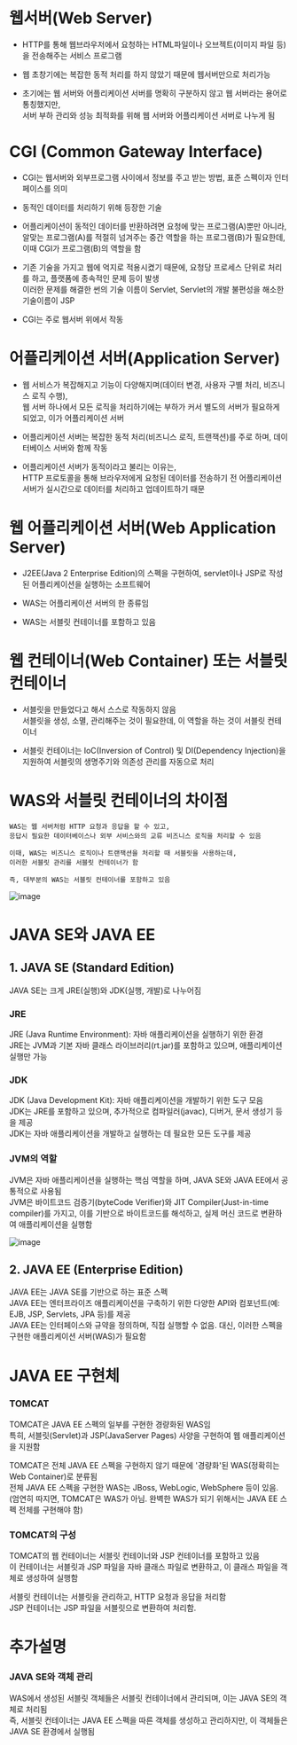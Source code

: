   # 웹서버(Web Server)
  - HTTP를 통해 웹브라우저에서 요청하는 HTML파일이나 오브젝트(이미지 파일 등)을 전송해주는 서비스 프로그램
   
  - 웹 초창기에는 복잡한 동적 처리를 하지 않았기 때문에 웹서버만으로 처리가능
    
  - 초기에는 웹 서버와 어플리케이션 서버를 명확히 구분하지 않고 웹 서버라는 용어로 통칭했지만, <br>
    서버 부하 관리와 성능 최적화를 위해 웹 서버와 어플리케이션 서버로 나누게 됨

# CGI (Common Gateway Interface)
  - CGI는 웹서버와 외부프로그램 사이에서 정보를 주고 받는 방법, 표준 스펙이자 인터페이스를 의미
    
  - 동적인 데이터를 처리하기 위해 등장한 기술
  
  - 어플리케이션이 동적인 데이터를 반환하려면 요청에 맞는 프로그램(A)뿐만 아니라, <br>
    알맞는 프로그램(A)를 적절히 넘겨주는 중간 역할을 하는 프로그램(B)가 필요한데, 이때 CGI가 프로그램(B)의 역할을 함

  - 기존 기술을 가지고 웹에 억지로 적용시켰기 때문에, 요청당 프로세스 단위로 처리를 하고, 플랫폼에 종속적인 문제 등이 발생 <br>
    이러한 문제를 해결한 썬의 기술 이름이 Servlet, Servlet의 개발 불편성을 해소한 기술이름이 JSP

  - CGI는 주로 웹서버 위에서 작동

# 어플리케이션 서버(Application Server)
  - 웹 서비스가 복잡해지고 기능이 다양해지며(데이터 변경, 사용자 구별 처리, 비즈니스 로직 수행), <br>
    웹 서버 하나에서 모든 로직을 처리하기에는 부하가 커서 별도의 서버가 필요하게 되었고, 이가 어플리케이션 서버
    
  - 어플리케이션 서버는 복잡한 동적 처리(비즈니스 로직, 트랜잭션)를 주로 하며, 데이터베이스 서버와 함께 작동
    
  - 어플리케이션 서버가 동적이라고 불리는 이유는, <br>
    HTTP 프로토콜을 통해 브라우저에게 요청된 데이터를 전송하기 전 어플리케이션 서버가 실시간으로 데이터를 처리하고 업데이트하기 때문
    
# 웹 어플리케이션 서버(Web Application Server)
  - J2EE(Java 2 Enterprise Edition)의 스펙을 구현하여, servlet이나 JSP로 작성된 어플리케이션을 실행하는 소프트웨어
    
  - WAS는 어플리케이션 서버의 한 종류임
    
  - WAS는 서블릿 컨테이너를 포함하고 있음
    
# 웹 컨테이너(Web Container) 또는 서블릿 컨테이너
  - 서블릿을 만들었다고 해서 스스로 작동하지 않음 <br>
    서블릿을 생성, 소멸, 관리해주는 것이 필요한데, 이 역할을 하는 것이 서블릿 컨테이너
    
  - 서블릿 컨테이너는 IoC(Inversion of Control) 및 DI(Dependency Injection)을 지원하여 서블릿의 생명주기와 의존성 관리를 자동으로 처리

# WAS와 서블릿 컨테이너의 차이점
    WAS는 웹 서버처럼 HTTP 요청과 응답을 할 수 있고, 
    응답시 필요한 데이터베이스나 외부 서비스와의 교류 비즈니스 로직을 처리할 수 있음 
    
    이때, WAS는 비즈니스 로직이나 트랜잭션을 처리할 때 서블릿을 사용하는데, 
    이러한 서블릿 관리를 서블릿 컨테이너가 함 
    
    즉, 대부분의 WAS는 서블릿 컨테이너를 포함하고 있음

![image](https://github.com/user-attachments/assets/18e50c3f-93c7-442d-a2b5-397b3631ebe1)

# JAVA SE와 JAVA EE 

## 1. JAVA SE (Standard Edition)

JAVA SE는 크게 JRE(실행)와 JDK(실행, 개발)로 나누어짐

### JRE

JRE (Java Runtime Environment): 자바 애플리케이션을 실행하기 위한 환경 <br>
JRE는 JVM과 기본 자바 클래스 라이브러리(rt.jar)를 포함하고 있으며, 애플리케이션 실행만 가능

### JDK

JDK (Java Development Kit): 자바 애플리케이션을 개발하기 위한 도구 모음 <br>
JDK는 JRE를 포함하고 있으며, 추가적으로 컴파일러(javac), 디버거, 문서 생성기 등을 제공 <br>
JDK는 자바 애플리케이션을 개발하고 실행하는 데 필요한 모든 도구를 제공

### JVM의 역할

JVM은 자바 애플리케이션을 실행하는 핵심 역할을 하며, JAVA SE와 JAVA EE에서 공통적으로 사용됨 <br>
JVM은 바이트코드 검증기(byteCode Verifier)와 JIT Compiler(Just-in-time compiler)를 가지고,
이를 기반으로 바이트코드를 해석하고, 실제 머신 코드로 변환하여 애플리케이션을 실행함 <br>

![image](https://github.com/user-attachments/assets/7ab00f96-4b55-475f-9f7a-31df930f4280)

## 2. JAVA EE (Enterprise Edition)

JAVA EE는 JAVA SE를 기반으로 하는 표준 스펙 <br>
JAVA EE는 엔터프라이즈 애플리케이션을 구축하기 위한 다양한 API와 컴포넌트(예: EJB, JSP, Servlets, JPA 등)를 제공 <br>
JAVA EE는 인터페이스와 규약을 정의하며, 직접 실행할 수 없음. 대신, 이러한 스펙을 구현한 애플리케이션 서버(WAS)가 필요함

# JAVA EE 구현체

###  TOMCAT
TOMCAT은 JAVA EE 스펙의 일부를 구현한 경량화된 WAS임 <br>
특히, 서블릿(Servlet)과 JSP(JavaServer Pages) 사양을 구현하여 웹 애플리케이션을 지원함 <br>

TOMCAT은 전체 JAVA EE 스펙을 구현하지 않기 때문에 '경량화'된 WAS(정확히는 Web Container)로 분류됨 <br>
전체 JAVA EE 스펙을 구현한 WAS는 JBoss, WebLogic, WebSphere 등이 있음.
(엄연히 따지면, TOMCAT은 WAS가 아님. 완벽한 WAS가 되기 위해서는 JAVA EE 스펙 전체를 구현해야 함) <br>

### TOMCAT의 구성

TOMCAT의 웹 컨테이너는 서블릿 컨테이너와 JSP 컨테이너를 포함하고 있음 <br>
이 컨테이너는 서블릿과 JSP 파일을 자바 클래스 파일로 변환하고, 이 클래스 파일을 객체로 생성하여 실행함 <br>

서블릿 컨테이너는 서블릿을 관리하고, HTTP 요청과 응답을 처리함 <br>
JSP 컨테이너는 JSP 파일을 서블릿으로 변환하여 처리함.

# 추가설명

### JAVA SE와 객체 관리

WAS에서 생성된 서블릿 객체들은 서블릿 컨테이너에서 관리되며, 이는 JAVA SE의 객체로 처리됨 <br>
즉, 서블릿 컨테이너는 JAVA EE 스펙을 따른 객체를 생성하고 관리하지만, 이 객체들은 JAVA SE 환경에서 실행됨
